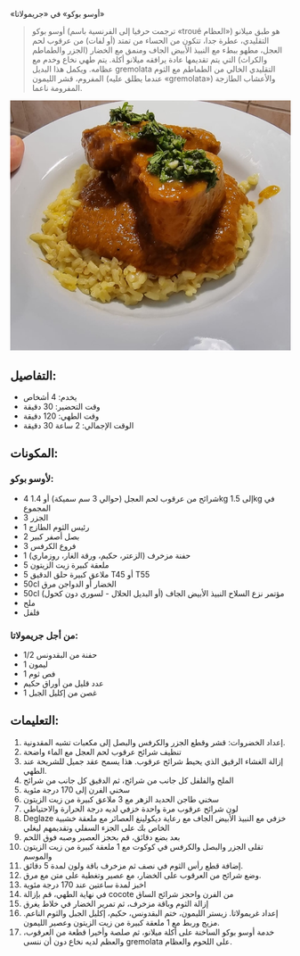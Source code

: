 «أوسو بوكو» في «جريمولاتا»

> أوسو بوكو (ترجمت حرفيا إلى الفرنسية باسم «troué العظام») هو طبق ميلانو التقليدي، عطرة جدا، تتكون من الحساء من تمتد (أو لفات) من عرقوب لحم العجل، مطهو ببطء مع النبيذ الأبيض الجاف ومنمق مع الخضار (الجزر والطماطم والكراث) التي يتم تقديمها عادة يرافقه ميلانو أكلة. يتم طهي نخاع وخدم مع عظامه.
> ويكمل هذا البديل gremolata التقليدي الخالي من الطماطم مع الثوم المفروم، قشر الليمون (عندما يطلق عليه «gremolata») والأعشاب الطازجة المفرومة ناعما. 

![أوسو بوكو إلى جريمولاتا](https://github.com/anamorph/recettes/blob/master/photos/fr-plat-osso_buco_a_la_gremolata-01.jpg?raw=true)

## التفاصيل:
* يخدم: 4 أشخاص
* وقت التحضير: 30 دقيقة
* وقت الطهي: 120 دقيقة
* الوقت الإجمالي: 2 ساعة 30 دقيقة

## المكونات:
### لأوسو بوكو:
* 4 شرائح من عرقوب لحم العجل (حوالي 3 سم سميكة) أو 1.4kg إلى 1.5kg في المجموع
* 3 الجزر
* 1 رئيس الثوم الطازج
* 2 بصل أصفر كبير
* 3 فروع الكرفس
* 1 حفنة مزخرف (الزعتر، حكيم، ورقة الغار، روزماري)
* 5 ملعقة كبيرة زيت الزيتون
* 5 ملاعق كبيرة حلق الدقيق T45 أو T55
* 50cl الخضار أو الدواجن مرق
* 50cl مؤتمر نزع السلاح النبيذ الأبيض الجاف (أو البديل الحلال - لسوري دون كحول)
* ملح
* فلفل

### من أجل جريمولاتا:
* 1/2 حفنة من البقدونس
* 1 ليمون 
* 1 فص ثوم
* عدد قليل من أوراق حكيم
* 1 غصن من إكليل الجبل


## التعليمات:
1. إعداد الخضروات: قشر وقطع الجزر والكرفس والبصل إلى مكعبات تشبه المقدونية. 
2. تنظيف شرائح عرقوب لحم العجل مع الماء واضحة
3. إزالة الغشاء الرقيق الذي يحيط شرائح عرقوب. هذا يسمح عقد جميل للشريحة عند الطهي.
4. الملح والفلفل كل جانب من شرائح، ثم الدقيق كل جانب من شرائح
5. سخني الفرن إلى 170 درجة مئوية
6. سخني طاجن الحديد الزهر مع 3 ملاعق كبيرة من زيت الزيتون
7. لون شرائح عرقوب مرة واحدة خزفي لديه درجة الحرارة والاحتياطي
8. Deglaze خزفي مع النبيذ الأبيض الجاف مع رعاية ديكولينغ العصائر مع ملعقة خشبية الخاص بك على الجزء السفلي وتقديمهم ليغلي
9. بعد بضع دقائق، قم بحجز العصير وصبه فوق اللحم
10. تقلى الجزر والبصل والكرفس في كوكوت مع 1 ملعقة كبيرة من زيت الزيتون والموسم
11. إضافة قطع رأس الثوم في نصف ثم مزخرف باقة ولون لمدة 5 دقائق.
12. وضع شرائح من العرقوب على الخضار، مع عصير وتغطية على متن مع مرق.
13. اخبز لمدة ساعتين عند 170 درجة مئوية
14. في نهاية الطهي، قم بإزالة cocote من الفرن واحجز شرائح الساق
15. إزالة الثوم وباقة مزخرف، ثم تمرير الخضار في خلاط يغرق
16. إعداد غريمولاتا. زيستر الليمون، ختم البقدونس، حكيم، إكليل الجبل والثوم الناعم. مزيج وربط مع 1 ملعقة كبيرة من زيت الزيتون وعصير الليمون.
17. خدمة أوسو بوكو الساخنة على أكلة ميلانو، ثم صلصة وأخيرا قطعة من العرقوب، والعظم لديه نخاع دون أن ننسى gremolata على اللحوم والعظام.